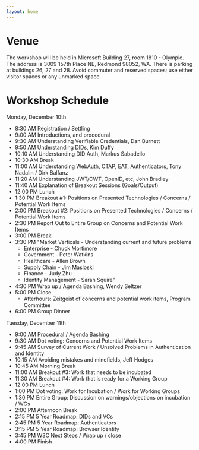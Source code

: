 ```yaml
---
layout: home
---
```



# Venue

The workshop will be held in Microsoft Building 27, room 1810 - Olympic.  The address is 3009 157th Place NE, Redmond 98052, WA.  There is parking at buildings 26, 27 and 28.  Avoid commuter and reserved spaces; use either visitor spaces or any unmarked space.

# Workshop Schedule

Monday, December 10th	
* 8:30 AM	Registration / Settling
* 9:00 AM	Introductions, and procedural
* 9:30 AM	Understanding Verifiable Credentials, Dan Burnett
* 9:50 AM	Understanding DIDs, Kim Duffy
* 10:10 AM	Understanding DID Auth, Markus Sabadello
* 10:30 AM	Break
* 11:00 AM	Understanding WebAuth, CTAP, EAT, Authenticators, Tony Nadalin / Dirk Balfanz
* 11:20 AM	Understanding JWT/CWT, OpenID, etc, John Bradley
* 11:40 AM	Explanation of Breakout Sessions (Goals/Output)
* 12:00 PM	Lunch
* 1:30 PM	Breakout #1: Positions on Presented Technologies / Concerns / Potential Work Items
* 2:00 PM	Breakout #2: Positions on Presented Technologies / Concerns / Potential Work Items
* 2:30 PM	Report Out to Entire Group on Concerns and Potential Work Items
* 3:00 PM	Break
* 3:30 PM	"Market Verticals - Understanding current and future problems
   * Enterprise - Chuck Mortimore
   * Government - Peter Watkins
   * Healthcare - Allen Brown
   * Supply Chain - Jim Masloski
   * Finance - Judy Zhu
   * Identity Management  - Sarah Squire"
* 4:30 PM	 Wrap up / Agenda Bashing, Wendy Seltzer
* 5:00 PM	Close
	* Afterhours: Zeitgeist of concerns and potential work items, Program Committee
* 6:00 PM	Group Dinner
	
Tuesday, December 11th	
* 9:00 AM	Procedural / Agenda Bashing
* 9:30 AM	Dot voting: Concerns and Potential Work Items
* 9:45 AM	Survey of Current Work / Unsolved Problems in Authentication and Identity
* 10:15 AM	Avoiding mistakes and minefields, Jeff Hodges
* 10:45 AM	Morning Break
* 11:00 AM	Breakout #3: Work that needs to be incubated
* 11:30 AM	Breakout #4: Work that is ready for a Working Group
* 12:00 PM	Lunch
* 1:00 PM	Dot voting: Work for Incubation / Work for Working Groups
* 1:30 PM	Entire Group: Discussion on warnings/objections on incubation / WGs
* 2:00 PM	Afternoon Break
* 2:15 PM	5 Year Roadmap: DIDs and VCs
* 2:45 PM	5 Year Roadmap: Authenticators
* 3:15 PM	5 Year Roadmap: Browser Identity
* 3:45 PM	W3C Next Steps / Wrap up / close
* 4:00 PM	Finish

<!--
## First Day

<table class="zebra todo">
    <tr>
        <th>9:00 - 10:30</th>
        <td>
            <p class="session-title">Session title</p>
            <ol>
                <li>First talk</li>
                <li>Second talk</li>
            </ol>
        </td>
    </tr>
    <tr>
        <th>10:30 - 11:00</th>
        <td>
            Coffee break
        </td>
    </tr>
    <tr>
        <th>11:00 - 12:30</th>
        <td>
            <p class="session-title">Session title</p>
            <ol>
                <li>First talk</li>
                <li>Second talk</li>
            </ol>
        </td>
    </tr>
</table>


## Second Day
-->
